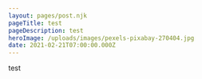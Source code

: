 ```yaml
---
layout: pages/post.njk
pageTitle: test
pageDescription: test
heroImage: /uploads/images/pexels-pixabay-270404.jpg
date: 2021-02-21T07:00:00.000Z
---
```

test